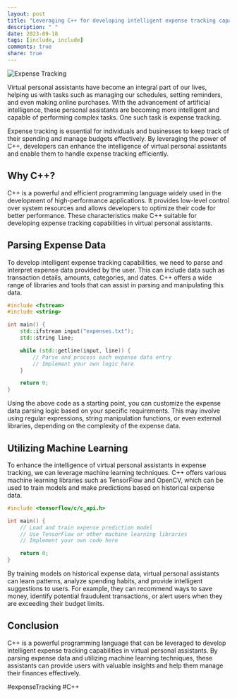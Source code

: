 ```yaml
---
layout: post
title: "Leveraging C++ for developing intelligent expense tracking capabilities in virtual personal assistants"
description: " "
date: 2023-09-18
tags: [include, include]
comments: true
share: true
---
```


![Expense Tracking](image.jpg)

Virtual personal assistants have become an integral part of our lives, helping us with tasks such as managing our schedules, setting reminders, and even making online purchases. With the advancement of artificial intelligence, these personal assistants are becoming more intelligent and capable of performing complex tasks. One such task is expense tracking.

Expense tracking is essential for individuals and businesses to keep track of their spending and manage budgets effectively. By leveraging the power of C++, developers can enhance the intelligence of virtual personal assistants and enable them to handle expense tracking efficiently.

## Why C++?

C++ is a powerful and efficient programming language widely used in the development of high-performance applications. It provides low-level control over system resources and allows developers to optimize their code for better performance. These characteristics make C++ suitable for developing expense tracking capabilities in virtual personal assistants.

## Parsing Expense Data

To develop intelligent expense tracking capabilities, we need to parse and interpret expense data provided by the user. This can include data such as transaction details, amounts, categories, and dates. C++ offers a wide range of libraries and tools that can assist in parsing and manipulating this data.

```cpp
#include <fstream>
#include <string>

int main() {
    std::ifstream input("expenses.txt");
    std::string line;

    while (std::getline(input, line)) {
        // Parse and process each expense data entry
        // Implement your own logic here
    }

    return 0;
}
```

Using the above code as a starting point, you can customize the expense data parsing logic based on your specific requirements. This may involve using regular expressions, string manipulation functions, or even external libraries, depending on the complexity of the expense data.

## Utilizing Machine Learning

To enhance the intelligence of virtual personal assistants in expense tracking, we can leverage machine learning techniques. C++ offers various machine learning libraries such as TensorFlow and OpenCV, which can be used to train models and make predictions based on historical expense data.

```cpp
#include <tensorflow/c/c_api.h>

int main() {
    // Load and train expense prediction model
    // Use TensorFlow or other machine learning libraries
    // Implement your own code here

    return 0;
}
```

By training models on historical expense data, virtual personal assistants can learn patterns, analyze spending habits, and provide intelligent suggestions to users. For example, they can recommend ways to save money, identify potential fraudulent transactions, or alert users when they are exceeding their budget limits.

## Conclusion

C++ is a powerful programming language that can be leveraged to develop intelligent expense tracking capabilities in virtual personal assistants. By parsing expense data and utilizing machine learning techniques, these assistants can provide users with valuable insights and help them manage their finances effectively.

#expenseTracking #C++